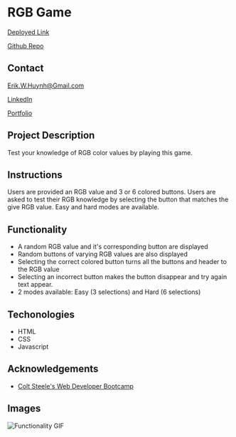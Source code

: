 # RGB Game
[Deployed Link](https://e-huynh.github.io/RGB_game/)

[Github Repo](https://github.com/E-Huynh/RGB_game)

## Contact

Erik.W.Huynh@Gmail.com

[LinkedIn](https://www.linkedin.com/in/erik-huynh-228321196/)

[Portfolio](https://e-huynh.github.io/portfolio-gram/)

## Project Description
Test your knowledge of RGB color values by playing this game.

## Instructions
Users are provided an RGB value and 3 or 6 colored buttons. Users are asked to test their RGB knowledge by selecting the button that matches the give RGB value. Easy and hard modes are available.

## Functionality
  * A random RGB value and it's corresponding button are displayed
  * Random buttons of varying RGB values are also displayed
  * Selecting the correct colored button turns all the buttons and header to the RGB value
  * Selecting an incorrect button makes the button disappear and try again text appear.
  * 2 modes available: Easy (3 selections) and Hard (6 selections)
  
## Techonologies
  * HTML
  * CSS
  * Javascript
## Acknowledgements
  * [Colt Steele's Web Developer Bootcamp](https://www.udemy.com/course/the-web-developer-bootcamp/) 

## Images
![Functionality GIF](https://github.com/E-Huynh/RGB_game/blob/master/assets/RGB.gif?raw=true)
